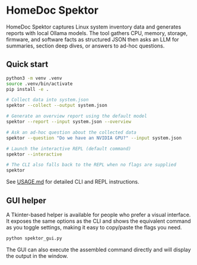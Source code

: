 # HomeDoc Spektor

HomeDoc Spektor captures Linux system inventory data and generates reports with
local Ollama models. The tool gathers CPU, memory, storage, firmware, and
software facts as structured JSON then asks an LLM for summaries, section deep
dives, or answers to ad-hoc questions.

## Quick start

```bash
python3 -m venv .venv
source .venv/bin/activate
pip install -e .

# Collect data into system.json
spektor --collect --output system.json

# Generate an overview report using the default model
spektor --report --input system.json --overview

# Ask an ad-hoc question about the collected data
spektor --question "Do we have an NVIDIA GPU?" --input system.json

# Launch the interactive REPL (default command)
spektor --interactive

# The CLI also falls back to the REPL when no flags are supplied
spektor
```

See [USAGE.md](USAGE.md) for detailed CLI and REPL instructions.

## GUI helper

A Tkinter-based helper is available for people who prefer a visual interface.
It exposes the same options as the CLI and shows the equivalent command as you
toggle settings, making it easy to copy/paste the flags you need.

```bash
python spektor_gui.py
```

The GUI can also execute the assembled command directly and will display the
output in the window.
